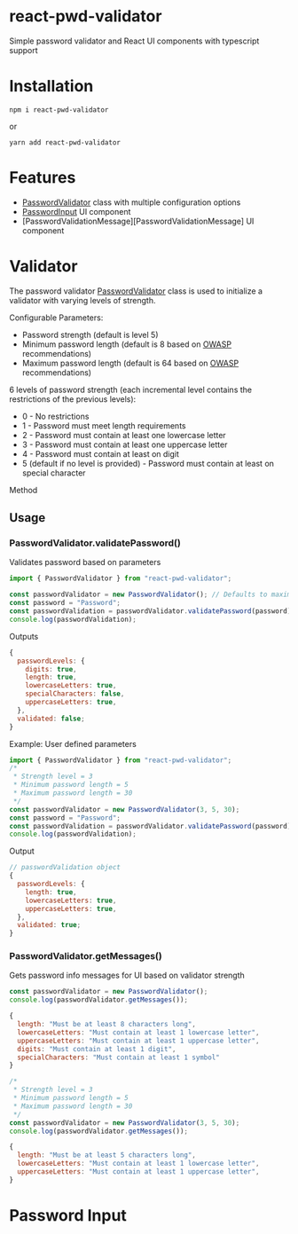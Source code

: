 # react-pwd-validator

Simple password validator and React UI components with typescript support

# Installation

```console
npm i react-pwd-validator
```

or

```console
yarn add react-pwd-validator
```

# Features

- [PasswordValidator][PasswordValidator] class with multiple configuration options
- [PasswordInput][PasswordInput] UI component
- [PasswordValidationMessage][PasswordValidationMessage] UI component

# Validator

The password validator [PasswordValidator][PasswordValidator] class is used to initialize a validator with varying levels of strength.

Configurable Parameters:

- Password strength (default is level 5)
- Minimum password length (default is 8 based on [OWASP](https://cheatsheetseries.owasp.org/cheatsheets/Authentication_Cheat_Sheet.html#implement-proper-password-strength-controls) recommendations)
- Maximum password length (default is 64 based on [OWASP](https://cheatsheetseries.owasp.org/cheatsheets/Authentication_Cheat_Sheet.html#implement-proper-password-strength-controls) recommendations)

6 levels of password strength (each incremental level contains the restrictions of the previous levels):

- 0 - No restrictions
- 1 - Password must meet length requirements
- 2 - Password must contain at least one lowercase letter
- 3 - Password must contain at least one uppercase letter
- 4 - Password must contain at least on digit
- 5 (default if no level is provided) - Password must contain at least on special character

Method

## Usage

### PasswordValidator.validatePassword()

Validates password based on parameters

```typescript
import { PasswordValidator } from "react-pwd-validator";

const passwordValidator = new PasswordValidator(); // Defaults to maximum password strength
const password = "Password";
const passwordValidation = passwordValidator.validatePassword(password);
console.log(passwordValidation);
```

Outputs

```javascript
{
  passwordLevels: {
    digits: true,
    length: true,
    lowercaseLetters: true,
    specialCharacters: false,
    uppercaseLetters: true,
  },
  validated: false;
}
```

Example: User defined parameters

```typescript
import { PasswordValidator } from "react-pwd-validator";
/*
 * Strength level = 3
 * Minimum password length = 5
 * Maximum password length = 30
 */
const passwordValidator = new PasswordValidator(3, 5, 30);
const password = "Password";
const passwordValidation = passwordValidator.validatePassword(password);
console.log(passwordValidation);
```

Output

```javascript
// passwordValidation object
{
  passwordLevels: {
    length: true,
    lowercaseLetters: true,
    uppercaseLetters: true,
  },
  validated: true;
}
```

### PasswordValidator.getMessages()

Gets password info messages for UI based on validator strength

```typescript
const passwordValidator = new PasswordValidator();
console.log(passwordValidator.getMessages());
```

```javascript
{
  length: "Must be at least 8 characters long",
  lowercaseLetters: "Must contain at least 1 lowercase letter",
  uppercaseLetters: "Must contain at least 1 uppercase letter",
  digits: "Must contain at least 1 digit",
  specialCharacters: "Must contain at least 1 symbol"
}
```

```typescript
/*
 * Strength level = 3
 * Minimum password length = 5
 * Maximum password length = 30
 */
const passwordValidator = new PasswordValidator(3, 5, 30);
console.log(passwordValidator.getMessages());
```

```javascript
{
  length: "Must be at least 5 characters long",
  lowercaseLetters: "Must contain at least 1 lowercase letter",
  uppercaseLetters: "Must contain at least 1 uppercase letter",
}
```

# Password Input

[PasswordValidator]: https://github.com/evanwechsler/React-Password-Validator/blob/master/password-validator-library/src/validators/passwordValidator.ts
[PasswordInput]: https://github.com/evanwechsler/React-Password-Validator/blob/master/password-validator-library/src/components/PasswordInput.tsx
[PasswordValidationMessages]: https://github.com/evanwechsler/React-Password-Validator/blob/master/password-validator-library/src/components/PasswordValidationMessages.tsx

